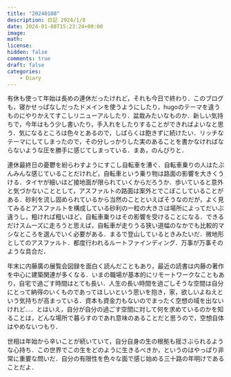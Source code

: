 ```yaml
---
title: "20240108"
description: 日記 2024/1/8
date: 2024-01-08T15:23:24+09:00
image: 
math: 
license: 
hidden: false
comments: true
draft: false
categories:
    - Diary
---
```


有休も使って年始は長めの連休だったけれど，それも今日で終わり．このブログも，寝かせっぱなしだったドメインを使うようにしたり，hugoのテーマを違うものにやりかえてすこしリニューアルしたり．盆栽みたいなものか．新しい気持ちで，今年はもう少し書いたり，手入れをしたりすることができればよいなと思う．気になるところは色々とあるので，しばらくは飽きずに続けたい．リッチなテーマにしてしまったので，その分しっかりした実のあることを書かなければならないような圧を勝手に感じてしまっている．まあ，のんびりと．

連休最終日の憂鬱を紛らわすようにすこし自転車を漕ぐ．自転車乗りの人はたぶんみんな感じていることだけれど，自転車という乗り物は路面の影響を大きくうける．タイヤが細いほど接地面が限られていくからだろうか．歩いていると意外と気づかないこととして，アスファルトの路面は案外とでこぼこしていることがある．砂利を流し固められているから当然のことといえばそうなのだが，よく見てみるとアスファルトを構成している砂利の一粒の大きさは場所によってだいぶ違うし，粗ければ粗いほど，自転車乗りはその影響を受けることになる．できるだけスムーズに走ろうと思えば，自転車が走りうる狭い道幅のなかでも比較的マシなところを選んでいく必要がある．まるで登山しているときみたいだ．微地形としてのアスファルト．都度行われるルートファインディング．万事が万事そのような具合だ．

年末に内藤廣の展覧会図録を面白く読んだこともあり，最近の読書は内藤の著作を中心に建築関連が多くなる．いまの職場が基本的にリモートワークなこともあり，自宅で過ごす時間はとても長い．人生の長い時間を過ごしそうな空間は自分にとって納得のいくものであってほしいという思いを抱き，家，欲しいよねえという気持ちが高まっている．資本も資金力もないのでまったく空想の域を出ないけれど...．とはいえ，自分が自分の過ごす空間に対して何を求めているのかを知ることは，どんな場所で暮らすのであれ意味のあることだと思うので，空想自体はやめないつもり．

世相は年始から辛いことが続いていて，自分自身の生の根拠も揺さぶられるような心持ち．この世界でこの生をどのように生きるべきか，というのはやっぱり非常に重要な問いだ．自分の有限性を色々な面で感じ始める三十路の年明けであることだよ．


